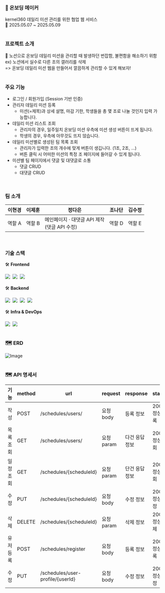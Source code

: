 ### 📝 온보딩 메이커
kernel360 데일리 미션 관리를 위한 협업 웹 서비스 <br/>
📆 2025.05.07 ~ 2025.05.09
<br/>
<br/>
### 프로젝트 소개
😤 노션으로 온보딩 데일리 미션을 관리할 때 발생하던 번잡함, 불편함을 해소하기 위함 <br/>
ex) 노션에서 실수로 다른 조의 갤러리를 삭제 <br/>
=> 온보딩 데일리 미션 웹을 만들어서 깔끔하게 관리할 수 있게 해보자!
<br/>
<br/>
### 주요 기능
- 로그인 / 회원가입 (Session 기반 인증)
- 관리자 데일리 미션 등록
  - 미션(=제목)과 상세 설명, 마감 기한, 학생들을 총 몇 조로 나눌 것인지 입력 가능합니다.
- 데일리 미션 리스트 조회
  - 관리자의 경우, 일주일치 온보딩 미션 우측에 미션 생성 버튼이 뜨게 됩니다.
  - 학생의 경우, 우측에 아무것도 뜨지 않습니다.
- 데일리 미션별로 생성된 팀 목록 조회
    - 관리자가 입력한 조의 개수에 맞게 버튼이 생깁니다. (1조, 2조, …)
    - 버튼 클릭 시 어떠한 미션의 특정 조 페이지에 들어갈 수 있게 됩니다.
- 미션별 팀 페이지에서 댓글 및 대댓글로 소통
    - 댓글 CRUD
    - 대댓글 CRUD

<br/>

### 팀 소개
| 이현경 | 이제훈 | 정다은 | 조나단 | 김수정 |
|--------|--------|--------|--------|--------|
| 역할 A | 역할 B | 메인페이지 &middot; 대댓글 API 제작 <br> (댓글 API 수정) | 역할 D | 역할 E |
<br/>

### 기술 스택
🛠️ **Frontend**<br/>
<br/>
<img src="https://img.shields.io/badge/Typescript-3178C6?style=flat-square&logo=Typescript&logoColor=white"/>&nbsp;&nbsp;<img src="https://img.shields.io/badge/React-61DAFB?style=flat-square&logo=React&logoColor=black"/>&nbsp;&nbsp;<img src="https://img.shields.io/badge/Vercel-000000?style=flat-square&logo=Vercel&logoColor=white"/>
<br/>
<br/>
🛠️ **Backend**<br/>
<br/>
<img src="https://img.shields.io/badge/java-007396?style=for-the-badge&logo=OpenJDK&logoColor=white">&nbsp;&nbsp;<img src="https://img.shields.io/badge/springboot-6DB33F?style=for-the-badge&logo=springboot&logoColor=white">&nbsp;&nbsp;<img src="https://img.shields.io/badge/MySQL-4479A1?style=for-the-badge&logo=MySQL&logoColor=white">&nbsp;&nbsp;<img src="https://img.shields.io/badge/Amazon%20S3-569A31?style=for-the-badge&logo=Amazon%20S3&logoColor=white">&nbsp;&nbsp;
<br/>
<br/>
🛠️ **Infra & DevOps**<br/>
<br/>
<img src="https://img.shields.io/badge/docker-%230db7ed.svg?style=for-the-badge&logo=docker&logoColor=white">&nbsp;&nbsp;<img src="https://img.shields.io/badge/Amazon%20EC2-FF9900?style=for-the-badge&logo=Amazon%20EC2&logoColor=white">
<br/>
<br/>
### 🗺 ERD
![Image](https://github.com/user-attachments/assets/abd097bc-24ad-4734-b1be-f2c7dea745ce)
<br/>
<br/>
### 🗺 API 명세서
|기능|	method|	url	|request	|response	|status|
|-------------|----|---------------|-----------|---------|--------------|
| 작성|POST|	/schedules/users/|	요청 body	|등록 정보	|200: 정상 등록|
| 목록 조회|GET|/schedules/users/|	요청 param	|다건 응답 정보	|200: 정상 조회|
| 일정 조회|GET|/schedules/{scheduleId}|	요청 param|	단건 응답 정보|	200: 정상 조회|
| 수정|PUT|/schedules/{scheduleId}|	요청 body	|수정 정보	|200: 정상 수정|
| 삭제|DELETE|/schedules/{scheduleId}|	요청 param	|삭제 정보	|200: 정상 삭제|
|유저 등록|POST|/schedules/register|요청 body|등록 정보|200: 정상 등록|
| 수정|PUT|/schedules/user-profile/{userId}|요청 body|수정 정보|200: 정상 수정|
<br/>
<br/>
